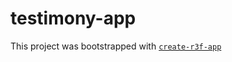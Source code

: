 # testimony-app

This project was bootstrapped with [`create-r3f-app`](https://github.com/utsuboco/create-r3f-app)